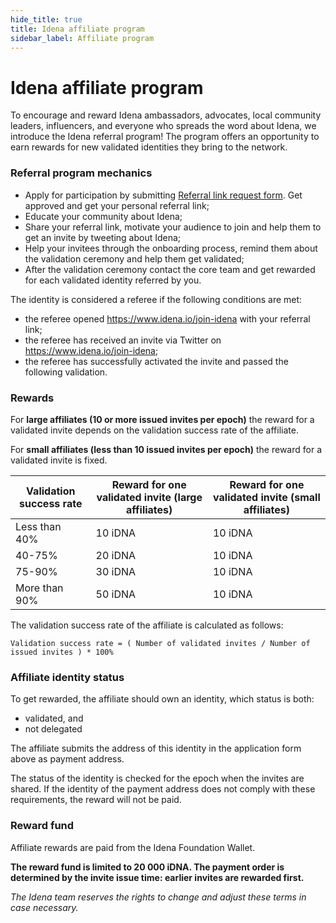 ```yaml
---
hide_title: true
title: Idena affiliate program
sidebar_label: Affiliate program
---
```


# Idena affiliate program

To encourage and reward Idena ambassadors, advocates, local community leaders, influencers, and everyone who spreads the word about Idena, we introduce the Idena referral program! The program offers an opportunity to earn rewards for new validated identities they bring to the network.

### Referral program mechanics

- Apply for participation by submitting [Referral link request form](https://forms.gle/1R1AKZokEYn3aUU19). Get approved and get your personal referral link;
- Educate your community about Idena;
- Share your referral link, motivate your audience to join and help them to get an invite by tweeting about Idena;
- Help your invitees through the onboarding process, remind them about the validation ceremony and help them get validated;
- After the validation ceremony contact the core team and get rewarded for each validated identity referred by you.

The identity is considered a referee if the following conditions are met:

- the referee opened https://www.idena.io/join-idena with your referral link;
- the referee has received an invite via Twitter on https://www.idena.io/join-idena;
- the referee has successfully activated the invite and passed the following validation.

### Rewards

For **large affiliates (10 or more issued invites per epoch)** the reward for a validated invite depends on the validation success rate of the affiliate.

For **small affiliates (less than 10 issued invites per epoch)** the reward for a validated invite is fixed.

| Validation success rate | Reward for one validated invite (large affiliates)  | Reward for one validated invite (small affiliates) |
| ------------ | ------------ | ------------ |
|  Less than 40% |  10 iDNA | 10 iDNA |
|  40-75% | 20 iDNA  | 10 iDNA |
|  75-90% | 30 iDNA  | 10 iDNA |
|  More than 90% | 50 iDNA  | 10 iDNA |

The validation success rate of the affiliate is calculated as follows:

`Validation success rate = ( Number of validated invites / Number of issued invites ) * 100%`

### Affiliate identity status

To get rewarded, the affiliate should own an identity, which status is both:

- validated, and
- not delegated

The affiliate submits the address of this identity in the application form above as payment address.

The status of the identity is checked for the epoch when the invites are shared. If the identity of the payment address does not comply with these requirements, the reward will not be paid.

### Reward fund

Affiliate rewards are paid from the Idena Foundation Wallet.

**The reward fund is limited to 20 000 iDNA. The payment order is determined by the invite issue time: earlier invites are rewarded first.**


*The Idena team reserves the rights to change and adjust these terms in case necessary.*
